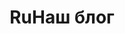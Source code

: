 ---
templateKey: blog
locale: ru
title: 'RuНаш блог'
description: >-
  Рассказываем о самых интересных и нужных товарах made in China. О том, как их продавать и на чем зарабатывать. Обзоры, советы, вдохновение
header:
    images:
        - alt: app mobile
          image: /img/blogBkg.png
---          